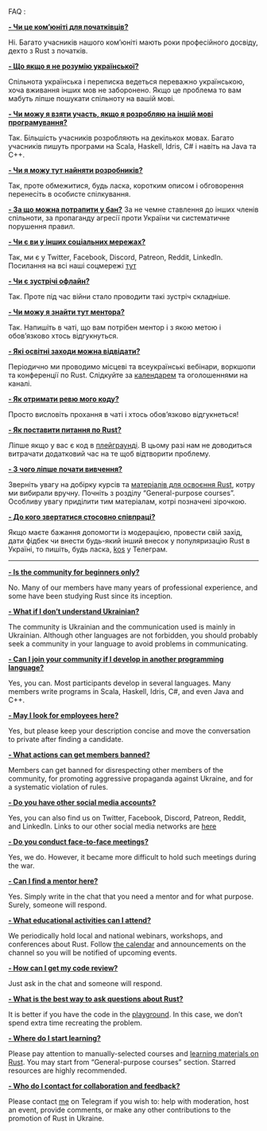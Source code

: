 
FAQ :

<ins>__- Чи це ком’юніті для початківців?__</ins>

Ні. Багато учасників нашого ком’юніті мають роки професійного досвіду, дехто з Rust з початків.

<ins>__- Що якщо я не розумію української?__</ins>

Спільнота українська і переписка ведеться переважно українською, хоча вживання інших мов не заборонено. Якщо це проблема то вам мабуть ліпше пошукати спільноту на вашій мові.

<ins>__- Чи можу я взяти участь, якщо я розробляю на іншій мові програмування?__</ins>

Так. Більшість учасників розробляють на декількох мовах. Багато учасників пишуть програми на Scala, Haskell, Idris, C# і навіть на Java та C++.

<ins>__- Чи я можу тут найняти розробників?__</ins>

Так, проте обмежитися, будь ласка, коротким описом і обговорення перенесіть в особисте спілкування.

<ins>__- За що можна потрапити у бан?__</ins>
За не чемне ставлення до інших членів спільноти, за пропаганду агресії проти України чи систематичне порушення правил.

<ins>__- Чи є ви у інших соціальних мережах?__</ins>

Так, ми є у Twitter, Facebook, Discord, Patreon, Reddit, LinkedIn. Посилання на всі наші соцмережі [тут](https://t.me/rustlang_ua/2383)

<ins>__- Чи є зустрічі офлайн?__</ins>

Так. Проте під час війни стало проводити такі зустріч складніше.

<ins>__- Чи можу я знайти тут ментора?__</ins>

Так. Напишіть в чаті, що вам потрібен ментор і з якою метою і обов’язково хтось відгукнуться.

<ins>__- Які освітні заходи можна відвідати?__</ins>

Періодично ми проводимо місцеві та всеукраїнські вебінари, воркшопи та конференції по Rust. Слідкуйте за [календарем](https://calendar.google.com/calendar/u/0?cid=OWpobWZuYTJmdjcyNjFxNjNzaDV1aHZhNWNAZ3JvdXAuY2FsZW5kYXIuZ29vZ2xlLmNvbQ) та оголошеннями на каналі.

<ins>__- Як отримати ревю мого коду?__</ins>

Просто висловіть прохання в чаті і хтось обов’язково відгукнеться!

<ins>__- Як поставити питання по Rust?__</ins>

Ліпше якщо у вас є код в [плейграунді](https://play.rust-lang.org/). В цьому разі нам не доводиться витрачати додатковий час на те щоб відтворити проблему.

<ins>__- З чого ліпше почати вивчення?__</ins>

Зверніть увагу на добірку курсів та [матеріалів для освоєння Rust](https://github.com/Learn-Together-Pro/LearnRustTogether), котру ми вибирали вручну. Почніть з розділу “General-purpose courses”. Особливу увагу приділити тим матеріалам, котрі позначені зірочкою.

<ins>__- До кого звертатися стосовно співпраці?__</ins>

 Якщо маєте бажання допомогти із модерацією, провести свій захід, дати фідбек чи внести будь-який інший внесок у популяризацію Rust в Україні, то пишіть, будь ласка, [kos](https://t.me/wandalen_me) у Телеграм.

---

<ins>__- Is the community for beginners only?__</ins>

No. Many of our members have many years of professional experience, and some have been studying Rust since its inception.

<ins>__- What if I don’t understand Ukrainian?__</ins>

The community is Ukrainian and the communication used is mainly in Ukrainian. Although other languages are not forbidden, you should probably seek a community in your language to avoid problems in communicating.

<ins>__- Can I join your community if I develop in another programming language?__</ins>

Yes, you can. Most participants develop in several languages. Many members write programs in Scala, Haskell, Idris, C#, and even Java and C++.

<ins>__- May I look for employees here?__</ins>

Yes, but please keep your description concise and move the conversation to private after finding a candidate.

<ins>__- What actions can get members  banned?__</ins>

Members can get banned for disrespecting other members of the community, for promoting aggressive propaganda against Ukraine, and for a systematic violation of rules.

<ins>__- Do you have other social media accounts?__</ins>

Yes, you can also find us on Twitter, Facebook, Discord, Patreon, Reddit, and LinkedIn. Links to our other social media networks are [here](https://t.me/rustlang_ua/2383)   

<ins>__- Do you conduct face-to-face meetings?__</ins>

Yes, we do. However, it became more difficult to hold such meetings during the war.

<ins>__- Can I find a mentor here?__</ins>

Yes. Simply write in the chat that you need a mentor and for what purpose. Surely, someone will respond.

<ins>__- What educational activities can I attend?__</ins>

We periodically hold local and national webinars, workshops, and conferences about Rust. Follow  [the calendar](https://calendar.google.com/calendar/u/0?cid=OWpobWZuYTJmdjcyNjFxNjNzaDV1aHZhNWNAZ3JvdXAuY2FsZW5kYXIuZ29vZ2xlLmNvbQ) and announcements on the channel so you will be notified of upcoming events.

<ins>__- How can I get my code review?__</ins>

Just ask in the chat and someone will respond.

<ins>__- What is the best way to ask questions about Rust?__</ins>

It is better if you have the code in the [playground](https://play.rust-lang.org/). In this case, we don’t spend extra time recreating the problem.

<ins>__- Where do I start learning?__</ins>

Please pay attention to manually-selected courses and [learning materials on Rust](https://github.com/Learn-Together-Pro/LearnRustTogether). You may start from “General-purpose courses” section. Starred resources are highly recommended.

<ins>__- Who do I contact for collaboration and feedback?__</ins>

Please contact [me](https://t.me/wandalen_me) on Telegram if you wish to: help with moderation, host an event, provide comments, or make any other contributions to the promotion of Rust in Ukraine.
